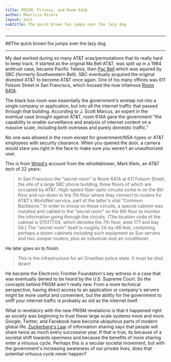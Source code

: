 ```yaml
---
title: PRISM, Privacy, and Room 641A
author: Mauricio Rivera
layout: post
subtitle: The quick brown fox jumps over the lazy dog
---
```

___

##The quick brown fox jumps over the lazy dog
___
My dad worked during so many AT&T eras/permutations that its really hard to keep track. It started as the original Ma Bell AT&T, was split up in a 1984 antitrust case, became Pacific Telesis, then [Pac Bell](http://en.wikipedia.org/wiki/Pacific_Bell) which was aquired by SBC (formerly Southwestern Bell). SBC eventually acquired the original divested AT&T to become AT&T once again. One of his many offices was 611 Folsom Street in San Francisco, which housed the now infamous [Room 641A](http://en.wikipedia.org/wiki/Room_641A). 

The black box room was essentially the government's wiretap not into a single company or application, but into all the internet traffic that passed through that building. According to J. Scott Marcus, an expert in the eventual case brought against AT&T, room 614A gave the government "the capability to enable surveillance and analysis of internet content on a massive scale, including both overseas and purely domestic traffic."

No one was allowed in the room except for government/NSA-types or AT&T employees with security clearance. When you opened the door, a camera would stare you right in the face to make sure you weren't an unauthorized user.

This is from [Wired's](http://www.wired.com/science/discoveries/news/2006/05/70908) account from the whistleblower, Mark Klein, an AT&T tech of 22 years:

>In San Francisco the "secret room" is Room 641A at 611 Folsom Street, the site of a large SBC phone building, three floors of which are occupied by AT&T. High-speed fiber-optic circuits come in on the 8th floor and run down to the 7th floor where they connect to routers for AT&T's WorldNet service, part of the latter's vital "Common Backbone." In order to snoop on these circuits, a special cabinet was installed and cabled to the "secret room" on the 6th floor to monitor the information going through the circuits. (The location code of the cabinet is 070177.04, which denotes the 7th floor, aisle 177 and bay 04.) The "secret room" itself is roughly 24-by-48 feet, containing perhaps a dozen cabinets including such equipment as Sun servers and two Juniper routers, plus an industrial-size air conditioner.

He later goes on to finish:

>This is the infrastructure for an Orwellian police state. It must be shut down!

He became the Electronic Frontier Foundation's key witness in a case that was eventually denied to be heard by the U.S. Supreme Court. So the concepts behind PRISM aren't really new. From a more technical perspective, having direct access to an application or company's servers might be more useful and convenient, but the ability for the government to sniff your internet traffic is probably as old as the internet itself.  

What is revelatory with the new PRISM revelations is that it happened right as society was beginning to trust these large scale systems more and more. Google, Twitter, and Facebook have become ubiquitous parts of modern global life. [Zuckerberg's Law](http://bits.blogs.nytimes.com/2008/11/06/zuckerbergs-law-of-information-sharing/) of information sharing says that people will share twice as much every successive year. If that is true, its because of a societal shift towards openness and because the benefits of more sharing enter a virtuous cycle. Perhaps this *is* a secular societal movement, but with the government's increasing awareness of our private lives, does that potential virtuous cycle never happen?  


